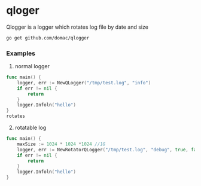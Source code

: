 # qloger

Qlogger is a logger which rotates log file by date and size

```bash
go get github.com/domac/qlogger
```

### Examples

1. normal logger

```go
func main() {
    logger, err := NewQLogger("/tmp/test.log", "info")
	if err != nil {
        return
    }
    logger.Infoln("hello")
}
rotates
```

 2. rotatable log 

```go
func main() {
    maxSize := 1024 * 1024 *1024 //1G
    logger, err := NewRotatorQLogger("/tmp/test.log", "debug", true, false, true, maxSize)
	if err != nil {
        return
    }
    logger.Infoln("hello")
}

```